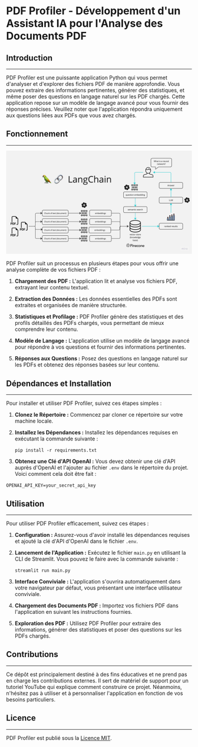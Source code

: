 # PDF Profiler - Développement d'un Assistant IA pour l'Analyse des Documents PDF

## Introduction
------------
   PDF Profiler est une puissante application Python qui vous permet d'analyser et d'explorer des fichiers PDF de manière approfondie. Vous pouvez extraire des informations pertinentes, générer des statistiques, et même poser des questions en langage naturel sur les PDF chargés. Cette application repose sur un modèle de langage avancé pour vous fournir des réponses précises. Veuillez noter que l'application répondra uniquement aux questions liées aux PDFs que vous avez chargés.

## Fonctionnement
------------

![Schéma de Fonctionnement de PDF Profiler](./docs/PDF-LangChain.jpg)

PDF Profiler suit un processus en plusieurs étapes pour vous offrir une analyse complète de vos fichiers PDF :

1. **Chargement des PDF :** L'application lit et analyse vos fichiers PDF, extrayant leur contenu textuel.

2. **Extraction des Données :** Les données essentielles des PDFs sont extraites et organisées de manière structurée.

3. **Statistiques et Profilage :** PDF Profiler génère des statistiques et des profils détaillés des PDFs chargés, vous permettant de mieux comprendre leur contenu.

4. **Modèle de Langage :** L'application utilise un modèle de langage avancé pour répondre à vos questions et fournir des informations pertinentes.

5. **Réponses aux Questions :** Posez des questions en langage naturel sur les PDFs et obtenez des réponses basées sur leur contenu.

## Dépendances et Installation
----------------------------
Pour installer et utiliser PDF Profiler, suivez ces étapes simples :

1. **Clonez le Répertoire :** Commencez par cloner ce répertoire sur votre machine locale.

2. **Installez les Dépendances :** Installez les dépendances requises en exécutant la commande suivante :
   ```
   pip install -r requirements.txt
   ```

3. **Obtenez une Clé d'API OpenAI :** Vous devez obtenir une clé d'API auprès d'OpenAI et l'ajouter au fichier `.env` dans le répertoire du projet. Voici comment cela doit être fait :
```commandline
OPENAI_API_KEY=your_secret_api_key
```

## Utilisation
-----
Pour utiliser PDF Profiler efficacement, suivez ces étapes :

1. **Configuration :** Assurez-vous d'avoir installé les dépendances requises et ajouté la clé d'API d'OpenAI dans le fichier `.env`.

2. **Lancement de l'Application :** Exécutez le fichier `main.py` en utilisant la CLI de Streamlit. Vous pouvez le faire avec la commande suivante :
   ```
   streamlit run main.py
   ```

3. **Interface Conviviale :** L'application s'ouvrira automatiquement dans votre navigateur par défaut, vous présentant une interface utilisateur conviviale.

4. **Chargement des Documents PDF :** Importez vos fichiers PDF dans l'application en suivant les instructions fournies.

5. **Exploration des PDF :** Utilisez PDF Profiler pour extraire des informations, générer des statistiques et poser des questions sur les PDFs chargés.

## Contributions
------------
Ce dépôt est principalement destiné à des fins éducatives et ne prend pas en charge les contributions externes. Il sert de matériel de support pour un tutoriel YouTube qui explique comment construire ce projet. Néanmoins, n'hésitez pas à utiliser et à personnaliser l'application en fonction de vos besoins particuliers.

## Licence
-------
PDF Profiler est publié sous la [Licence MIT](https://opensource.org/licenses/MIT).
